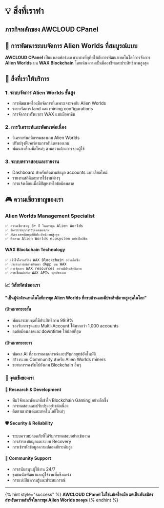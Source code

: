 # 💡 สิ่งที่เราทำ

## ภารกิจหลักของ AWCLOUD CPanel

## 🎯 การพัฒนาระบบจัดการ Alien Worlds ที่สมบูรณ์แบบ

**AWCLOUD CPanel** เป็นแพลตฟอร์มเฉพาะทางที่อุทิศให้กับการพัฒนาเทคโนโลยีการจัดการ **Alien Worlds** บน **WAX Blockchain** โดยเน้นความเป็นมืออาชีพและประสิทธิภาพสูงสุด

## 🚀 สิ่งที่เราให้บริการ

### 1. ระบบจัดการ Alien Worlds ขั้นสูง
- การพัฒนาเครื่องมือจัดการที่เฉพาะเจาะจงกับ Alien Worlds
- ระบบจัดการ land และ mining configurations
- การจัดการทรัพยากร WAX แบบมืออาชีพ

### 2. การวิเคราะห์และพัฒนาต่อเนื่อง
- วิเคราะห์พฤติกรรมของเกม Alien Worlds
- ปรับปรุงฟีเจอร์ตามการอัปเดตของเกม  
- พัฒนาเครื่องมือใหม่ๆ ตามความต้องการของผู้ใช้

### 3. ระบบตรวจสอบและรายงาน
- Dashboard สำหรับติดตามข้อมูล accounts แบบเรียลไทม์
- รายงานสถิติและการใช้งานต่างๆ
- การแจ้งเตือนเมื่อมีปัญหาหรือข้อผิดพลาด

## 🎮 ความเชี่ยวชาญของเรา

### Alien Worlds Management Specialist
```
✅ ความเชี่ยวชาญ 3+ ปี ในการขุด Alien Worlds
✅ วิเคราะห์ทุกการอัปเดตของเกม
✅ พัฒนาเทคนิคขุดที่มีประสิทธิภาพสูงสุด
✅ ติดตาม Alien Worlds ecosystem อย่างใกล้ชิด
```

#### **WAX Blockchain Technology**
```
✅ เข้าใจโครงสร้าง WAX Blockchain อย่างลึกซึ้ง
✅ ประสบการณ์การพัฒนา dApp บน WAX
✅ การจัดการ WAX resources อย่างมีประสิทธิภาพ
✅ การเชื่อมต่อกับ WAX APIs ทุกประเภท
```

### 📈 **วิสัยทัศน์ของเรา**

**"เป็นผู้นำด้านเทคโนโลยีการขุด Alien Worlds ที่ครบถ้วนและมีประสิทธิภาพสูงสุดในโลก"**

#### **เป้าหมายระยะสั้น**
- พัฒนาระบบขุดที่มีประสิทธิภาพ 99.9%
- รองรับการขุดแบบ Multi-Account ได้มากกว่า 1,000 accounts
- ลดข้อผิดพลาดและ downtime ให้น้อยที่สุด

#### **เป้าหมายระยะยาว**  
- พัฒนา AI ที่สามารถคาดการณ์และปรับกลยุทธ์อัตโนมัติ
- สร้างระบบ Community สำหรับ Alien Worlds miners
- ขยายการรองรับไปยังเกม Blockchain อื่นๆ

### 💪 **จุดแข็งของเรา**

#### **🔬 Research & Development**
- ทีมวิจัยและพัฒนาที่เข้าใจ Blockchain Gaming อย่างลึกซึ้ง
- การทดสอบและปรับปรุงอย่างต่อเนื่อง
- ติดตามเทรนด์และเทคโนโลยีใหม่ๆ

#### **🛡️ Security & Reliability**
- ระบบความปลอดภัยที่ได้รับการทดสอบอย่างเข้มงวด
- การสำรองข้อมูลและระบบ Recovery
- การเข้ารหัสข้อมูลความปลอดภัยระดับสูง

#### **🤝 Community Support**
- การสนับสนุนผู้ใช้งาน 24/7
- ชุมชนนักพัฒนาและผู้ใช้งานที่แข็งแกร่ง
- การแบ่งปันความรู้และประสบการณ์

---

{% hint style="success" %}
**AWCLOUD CPanel ไม่ใช่แค่เครื่องมือ แต่เป็นพันธมิตรสำหรับความสำเร็จในการขุด Alien Worlds ของคุณ**
{% endhint %}
